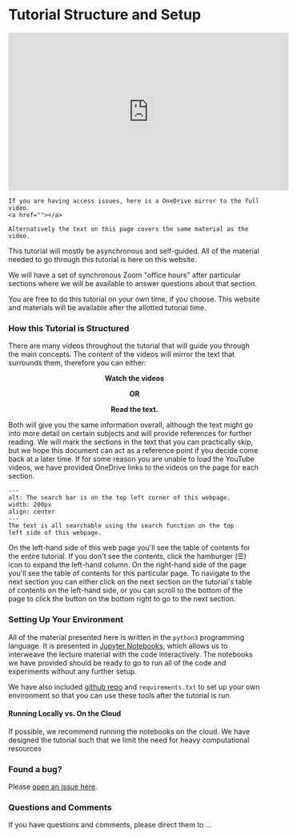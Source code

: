 Tutorial Structure and Setup
============================

<p align="center">
<iframe width="560" height="315" src="https://www.youtube.com/embed/FTQbiNvZqaY" frameborder="0" allow="accelerometer; autoplay; encrypted-media; gyroscope; picture-in-picture" allowfullscreen></iframe>
</p>

```{dropdown} Video not working?
If you are having access issues, here is a OneDrive mirror to the full video.
<a href=""></a>

Alternatively the text on this page covers the same material as the video.
```

This tutorial will mostly be asynchronous and self-guided. All of the material
needed to go through this tutorial is here on this website. 

We will have a set of synchronous Zoom "office hours" after particular sections where we
will be available to answer questions about that section.

You are free to do this tutorial on your own time, if you choose.
This website and materials will be available after the allotted tutorial time.


### How this Tutorial is Structured

There are many videos throughout the tutorial that will guide you through the main 
concepts. The content of the videos will mirror the text that surrounds them,
therefore you can either:
 
<p align="center"><b>
Watch the videos
</b></p>
 
<p align="center"><b>
OR
</b></p>
 
<p align="center"><b>
Read the text.
</b></p>

Both will give you the same information overall, although the text might go into
more detail on certain subjects and will provide references for further reading.
We will mark the sections in the text that you can practically skip, but we
hope this document can act as a reference point if you decide come back at a 
later time. If for some reason you are unable to load the YouTube videos, we have
provided OneDrive links to the videos on the page for each section. 
 
```{figure} ../images/intro/search_bar.png
---
alt: The search bar is on the top left corner of this webpage.
width: 200px
align: center
---
The text is all searchable using the search function on the top
left side of this webpage.
```

On the left-hand side of this web page you'll see the table of contents for the
entire tutorial. If you don't see the contents, click the hamburger (&#9776;) icon
to expand the left-hand column. On the right-hand side of the page you'll see 
the table of contents for this particular page. To navigate to the next section
you can either click on the next section on the tutorial's table of contents on 
the left-hand side, or you can scroll to the bottom of the page to click the 
button on the bottom right to go to the next section.


### Setting Up Your Environment

All of the material presented here is written in the `python3` programming language.
It is presented in [Jupyter Notebooks](https://jupyter.org/),
which allows us to interweave the lecture material with the code interactively.
The notebooks we have provided should be ready to go to run all of the
code and experiments without any further setup. 

We have also included [github repo](https://github.com/source-separation/ismir2020-tutorial)
and `requirements.txt` to set up your own environment
so that you can use these tools after the tutorial is run.


#### Running Locally vs. On the Cloud

If possible, we recommend running the notebooks on the cloud. We have designed the
tutorial such that we limit the need for heavy computational resources


### Found a bug?

Please [open an issue here](https://github.com/source-separation/ismir2020-tutorial/issues).

### Questions and Comments

If you have questions and comments, please direct them to ...

